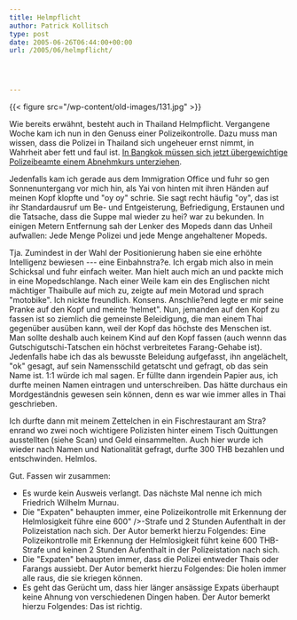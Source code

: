 ```yaml
---
title: Helmpflicht
author: Patrick Kollitsch
type: post
date: 2005-06-26T06:44:00+00:00
url: /2005/06/helmpflicht/




---
```

{{< figure src="/wp-content/old-images/131.jpg" >}}
  
Wie bereits erwähnt, besteht auch in Thailand Helmpflicht. Vergangene Woche kam ich nun in den Genuss einer Polizeikontrolle. Dazu muss man wissen, dass die Polizei in Thailand sich ungeheuer ernst nimmt, in Wahrheit aber fett und faul ist. [In Bangkok müssen sich jetzt übergewichtige Polizeibeamte einem Abnehmkurs unterziehen][1]. 

Jedenfalls kam ich gerade aus dem Immigration Office und fuhr so gen Sonnenuntergang vor mich hin, als Yai von hinten mit ihren Händen auf meinen Kopf klopfte und "oy oy" schrie. Sie sagt recht häufig "oy", das ist ihr Standardausruf um Be- und Entgeisterung, Befriedigung, Erstaunen und die Tatsache, dass die Suppe mal wieder zu hei? war zu bekunden. In einigen Metern Entfernung sah der Lenker des Mopeds dann das Unheil aufwallen: Jede Menge Polizei und jede Menge angehaltener Mopeds. 

Tja. Zumindest in der Wahl der Positionierung haben sie eine erhöhte Intelligenz bewiesen --- eine Einbahnstra?e. Ich ergab mich also in mein Schicksal und fuhr einfach weiter. Man hielt auch mich an und packte mich in eine Mopedschlange. Nach einer Weile kam ein des Englischen nicht mächtiger Thaibulle auf mich zu, zeigte auf mein Motorad und sprach "motobike". Ich nickte freundlich. Konsens. Anschlie?end legte er mir seine Pranke auf den Kopf und meinte &#8216;helmet". Nun, jemanden auf den Kopf zu fassen ist so ziemlich die gemeinste Beleidigung, die man einem Thai gegenüber ausüben kann, weil der Kopf das höchste des Menschen ist. Man sollte deshalb auch keinem Kind auf den Kopf fassen (auch wennn das Gutschigutschi-Tatschen ein höchst verbreitetes Farang-Gehabe ist). Jedenfalls habe ich das als bewusste Beleidung aufgefasst, ihn angelächelt, "ok" gesagt, auf sein Namensschild getatscht und gefragt, ob das sein Name ist. 1:1 würde ich mal sagen. Er füllte dann irgendein Papier aus, ich durfte meinen Namen eintragen und unterschreiben. Das hätte durchaus ein Mordgeständnis gewesen sein können, denn es war wie immer alles in Thai geschrieben. 

Ich durfte dann mit meinem Zettelchen in ein Fischrestaurant am Stra?enrand wo zwei noch wichtigere Polizisten hinter einem Tisch Quittungen ausstellten (siehe Scan) und Geld einsammelten. Auch hier wurde ich wieder nach Namen und Nationalität gefragt, durfte 300 THB bezahlen und entschwinden. Helmlos.

Gut. Fassen wir zusammen: 

  * Es wurde kein Ausweis verlangt. Das nächste Mal nenne ich mich Friedrich Wilhelm Murnau.
  * Die "Expaten" behaupten immer, eine Polizeikontrolle mit Erkennung der Helmlosigkeit führe eine 600" />-Strafe und 2 Stunden Aufenthalt in der Polizeistation nach sich. Der Autor bemerkt hierzu Folgendes: Eine Polizeikontrolle mit Erkennung der Helmlosigkeit führt keine 600 THB-Strafe und keinen 2 Stunden Aufenthalt in der Polizeistation nach sich.
  * Die "Expaten" behaupten immer, dass die Polizei entweder Thais oder Farangs aussiebt. Der Autor bemerkt hierzu Folgendes: Die holen immer alle raus, die sie kriegen können.
  * Es geht das Gerücht um, dass hier länger ansässige Expats überhaupt keine Ahnung von verschiedenen Dingen haben. Der Autor bemerkt hierzu Folgendes: Das ist richtig.

 [1]: http://de.news.yahoo.com/050621/286/4l7h7.html
